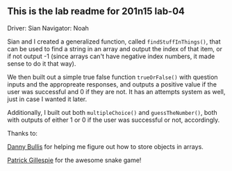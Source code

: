 ## This is the lab readme for 201n15 lab-04
Driver: Sian
Navigator: Noah

Sian and I created a generalized function, called `findStuffInThings()`, that can be used to find a string in an array and output the index of that item, or if not output -1 (since arrays can't have negative index numbers, it made sense to do it that way).

We then built out a simple true false function `trueOrFalse()` with question inputs and the appropreate responses, and outputs a positive value if the user was successful and 0 if they are not. It has an attempts system as well, just in case I wanted it later.

Additionally, I built out both `multipleChoice()` and `guessTheNumber()`, both with outputs of either 1 or 0 if the user was successful or not, accordingly.

Thanks to:

[Danny Bullis](https://stackoverflow.com/questions/37077617/javascript-store-multiple-objects-in-array-and-access-their-properties-via) for helping me figure out how to store objects in arrays.

[Patrick Gillespie](http://patorjk.com/)
for the awesome snake game!


